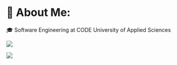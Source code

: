 # 💫 About Me:
🎓 Software Engineering at CODE University of Applied Sciences<br>


![](https://github-readme-streak-stats.herokuapp.com/?user=FlorianGrollich&theme=dark&hide_border=true)<br/>

[![](https://visitcount.itsvg.in/api?id=FlorianGrollich&label=Views&color=3&icon=5&pretty=false)](https://visitcount.itsvg.in)
<!-- Proudly created with GPRM ( https://gprm.itsvg.in ) -->
